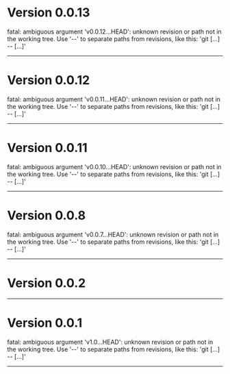 # Version 0.0.13
fatal: ambiguous argument 'v0.0.12...HEAD': unknown revision or path not in the working tree.
Use '--' to separate paths from revisions, like this:
'git <command> [<revision>...] -- [<file>...]'

----------

# Version 0.0.12
fatal: ambiguous argument 'v0.0.11...HEAD': unknown revision or path not in the working tree.
Use '--' to separate paths from revisions, like this:
'git <command> [<revision>...] -- [<file>...]'

----------

# Version 0.0.11
fatal: ambiguous argument 'v0.0.10...HEAD': unknown revision or path not in the working tree.
Use '--' to separate paths from revisions, like this:
'git <command> [<revision>...] -- [<file>...]'

----------

# Version 0.0.8
fatal: ambiguous argument 'v0.0.7...HEAD': unknown revision or path not in the working tree.
Use '--' to separate paths from revisions, like this:
'git <command> [<revision>...] -- [<file>...]'

----------

# Version 0.0.2

----------

# Version 0.0.1
fatal: ambiguous argument 'v1.0...HEAD': unknown revision or path not in the working tree.
Use '--' to separate paths from revisions, like this:
'git <command> [<revision>...] -- [<file>...]'

----------


